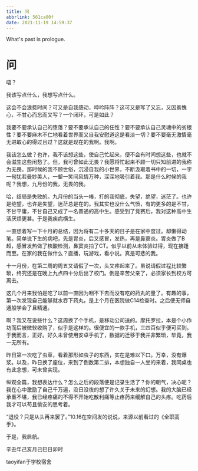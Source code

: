 ```yaml
---
title: 问
abbrlink: 561ca00f
date: 2021-11-19 14:59:37
---
```


What's past is prologue.

<!--more-->



# 问

唔？



我该写点什么，我想写点什么。

这会不会浪费时间？可又是自我感动，呻吟阵阵？这可又是写了又忘，又因羞愧心，不甘心而忘而又写？一个闭环，可是如此？

我要不要承认自己的堕落？要不要承认自己的任性？要不要承认自己灵魂中的劣根性？要不要麻木不仁地看着世界而又自我安慰道这是看淡一切？要不要毫无激情毫无进取心的得过且过？这就是现在的我啊。我啊。

我该怎么做？也许，我不该想这些，使自己忙起来，便不会有时间想这些，也就不会滋生这些闲愁了。但，我可曾如此无畏？我愿将忙起来不顾一切只知前进的我称为无畏。那时候的我不顾世俗，沉浸自我的小世界，不断汲取着书中的一切，一字一句犹若曼妙美人，一颦一笑间风情万种，深深地吸引着我。那是什么时候的我呢？我想，九月份的我，无畏的我。

哈，结局是失败的。九月份的当头一棒，打的我彻底，失望，绝望，迷茫了。也许是绝望，也许是失望，迷茫总是在的。我其实也没什么气愤，有的更多的是不甘，不甘平庸，不甘自己又成了一名普通的高中生。感受到了竞赛后，我对这种高中生活厌烦更甚。于是我疾病横生。

一直想着写一下十月的总结，因为将有二十多天的日子是在家中度过。却懒得动笔。简单说下生的病吧，先是胃炎，后又感冒，发热，再是鼻窦炎。胃炎做了B超，感冒发热做了核酸检测，鼻窦炎拍了CT。似乎以前从未体验过得，现在接踵而至。在家的我在做什么？直播，玩游戏，看小说。真是可悲的我。

十一月份，在第二周的周五又请假了一次，头又疼起来了。虽说请假过程比较繁琐，终究还是在晚上九点四十分后出了校门。倒是辛苦父亲了，必须家长到校方可离去。

这几个月来我怕是吃了以前一直因为咽不下去而没有吃的药丸的量了。有趣的事，第一次发现自己能够就水吞下药丸，是上个月在医院做C14检查时。之后便无师自通般学会了且精通。

啊？我又在说些什么？这周换了个手机，是移动公司送的。摩托罗拉，本是个小作坊而后被微软收购了，似乎是这样的。很便宜的一款手机，三四百似乎便可买到。于我而言，正好。好久未曾使用安卓手机了，数据的迁移于我并非繁琐，毕竟，我一无所有。

昨日第一次吃了虫草，看着那形如虫子的东西，实在是难以下口。万幸，没有爆浆。以及，昨日换了座位，来到了倒数第二排，本想独自一人坐的来着，我同桌也有此念想，可未曾实现。

纵观全篇，我想表达什么？怎么之后的段落便是记录生活了？你的朝气，决心呢？我在心中激励了自己千万遍，没日没夜的想了许久关于未来的幻想。我的大脑已经承重不堪，我已经疼痛的不得不开始吃散利痛等止疼药来缓解自己的头疼。吃药后我才可以苟且偷安的思考着。

“退役？只是从头再来罢了。”10.16在空间发的说说，来源以前看过的《全职高手》。

于是，我启航。

辛丑年己亥月己巳日卯时

taoyifan于学校宿舍